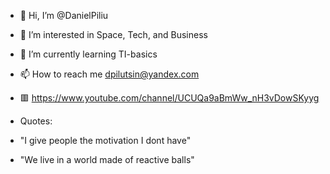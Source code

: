 - 👋 Hi, I’m @DanielPiliu
- 👀 I’m interested in Space, Tech, and Business 
- 🌱 I’m currently learning TI-basics
- 📫 How to reach me dpilutsin@yandex.com
- 🟥 https://www.youtube.com/channel/UCUQa9aBmWw_nH3vDowSKyyg

- Quotes:
- "I give people the motivation I dont have"
- "We live in a world made of reactive balls"
<!---
DanielPiliu/DanielPiliu is a ✨ special ✨ repository because its `README.md` (this file) appears on your GitHub profile.
You can click the Preview link to take a look at your changes.
--->
